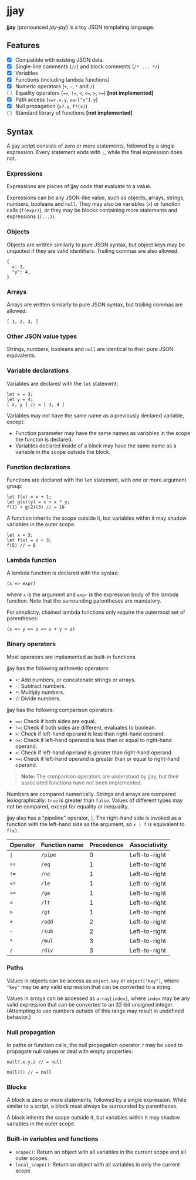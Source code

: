 # jjay

**jjay** (pronounced *jay-jay*) is a toy JSON templating language.

## Features

- [x] Compatible with existing JSON data.
- [x] Single-line comments (`//`) and block comments (`/* ... */`)
- [x] Variables
- [x] Functions (including lambda functions)
- [x] Numeric operators (`+`, `-`, `*` and `/`)
- [ ] Equality operators (`==`, `!=`, `<`, `<=`, `>`, `>=`) **[not implemented]**
- [x] Path access (`var.x.y`, `var["x"].y`)
- [x] Null propagation (`x?.y`, `f?(x)`)
- [ ] Standard library of functions **[not implemented]**

## Syntax

A jjay script consists of zero or more statements, followed by a single expression.
Every statement ends with `;`, while the final expression does not.

### Expressions

Expressions are pieces of jjay code that evaluate to a value.

Expressions can be any JSON-like value, such as objects, arrays, strings, numbers, booleans and
`null`. They may also be variables (`x`) or function calls (`f(expr)`), or they may be blocks
containing more statements and expressions (`(...)`).

### Objects

Objects are written similarly to pure JSON syntax, but object keys may be unquoted if they are valid
identifiers. Trailing commas are also allowed.

```
{
  x: 3,
  "y": 4,
}
```

### Arrays

Arrays are written similarly to pure JSON syntax, but trailing commas are allowed:

```
[ 1, 2, 3, ]
```

### Other JSON value types

Strings, numbers, booleans and `null` are identical to their pure JSON equivalents.

### Variable declarations

Variables are declared with the `let` statement:

```
let x = 3;
let y = 4;
[ x, y ] // = [ 3, 4 ]
```

Variables may not have the same name as a previously declared variable, except:
* Function parameter may have the same names as variables in the scope the functon is declared.
* Variables declared inside of a block may have the same name as a variable in the scope outside the
  block.

### Function declarations

Functions are declared with the `let` statement, with one or more argument group:

```
let f(x) = x + 1;
let g(x)(y) = x + x * y;
f(1) + g(2)(3) // = 10
```

A function inherits the scope outside it, but variables within it may shadow variables in the outer
scope.

```
let x = 3;
let f(x) = x + 3;
f(5) // = 8
```

### Lambda function

A lambda function is declared with the syntax:

```
(x => expr)
```

where `x` is the argument and `expr` is the expression body of the lambda function. Note that the surrounding parentheses are mandatory.

For simplicity, chained lambda functions only require the outermost set of parentheses:

```
(x => y => z => x + y + z)
```

### Binary operators

Most operators are implemented as built-in functions.

jjay has the following arithmetic operators:

* `+`: Add numbers, or concatenate strings or arrays.
* `-`: Subtract numbers.
* `*`: Multiply numbers.
* `/`: Divide numbers.

jjay has the following comparison operators:

* `==`: Check if both sides are equal.
* `!=`: Check if both sides are different, evaluates to boolean.
* `>`: Check if left-hand operand is less than right-hand operand.
* `>=`: Check if left-hand operand is less than or equal to right-hand operand.
* `<`: Check if left-hand operand is greater than right-hand operand.
* `<=`: Check if left-hand operand is greater than or equal to right-hand operand.

> **Note:** The comparison operators are understood by jjay, but their associated functions have
  not been implemented.

Numbers are compared numerically. Strings and arrays are compared lexiographically. `true` is
greater than `false`. Values of different types may not be compared, except for equality or
inequality.

jjay also has a "pipeline" operator, `|`. The right-hand side is invoked as a function with the
left-hand side as the argument, so `x | f` is equivalent to `f(x)`.

| Operator | Function name | Precedence | Associativity |
|----------|---------------|------------|---------------|
| `\|`     | `/pipe`       | 0          | Left-to-right |
| `==`     | `/eq`         | 1          | Left-to-right |
| `!=`     | `/ne`         | 1          | Left-to-right |
| `<=`     | `/le`         | 1          | Left-to-right |
| `>=`     | `/ge`         | 1          | Left-to-right |
| `<`      | `/lt`         | 1          | Left-to-right |
| `>`      | `/gt`         | 1          | Left-to-right |
| `+`      | `/add`        | 2          | Left-to-right |
| `-`      | `/sub`        | 2          | Left-to-right |
| `*`      | `/mul`        | 3          | Left-to-right |
| `/`      | `/div`        | 3          | Left-to-right |

### Paths

Values in objects can be access as `object.key` or `object["key"]`, where `"key"` may be any valid expression that can be converted to a string.

Values in arrays can be accessed as `array[index]`, where `index` may be any valid expression that can be converted to an 32-bit unsigned integer. (Attempting to use numbers outside of this range may result in undefined behavior.)

### Null propagation

In paths or function calls, the null propagation operator `?` may be used to propagate null values or
deal with empty properties:

```
null?.x.y.z // = null
```

```
null?() // = null
```

### Blocks

A block is zero or more statements, followed by a single expression. While similar to a script,
a block must always be surrounded by parentheses.

A block inherits the scope outside it, but variables within it may shadow variables in the outer
scope.

### Built-in variables and functions

* `scope()`: Return an object with all variables in the current scope and all outer scopes.
* `local_scope()`: Return an object with all variables in only the current scope.
